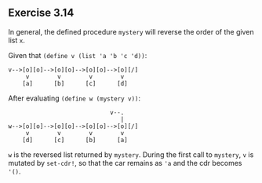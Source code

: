 ## Exercise 3.14

In general, the defined procedure `mystery` will reverse the order of the given list `x`.

Given that `(define v (list 'a 'b 'c 'd))`:

```
v-->[o][o]-->[o][o]-->[o][o]-->[o][/]
     v        v        v        v
    [a]      [b]      [c]      [d]
```

After evaluating `(define w (mystery v))`:

```
                             v--.
                                |
w-->[o][o]-->[o][o]-->[o][o]-->[o][/]
     v        v        v        v
    [d]      [c]      [b]      [a]
```

`w` is the reversed list returned by `mystery`. During the first call to `mystery`, `v` is mutated by `set-cdr!`, so that the car remains as `'a` and the cdr becomes `'()`.